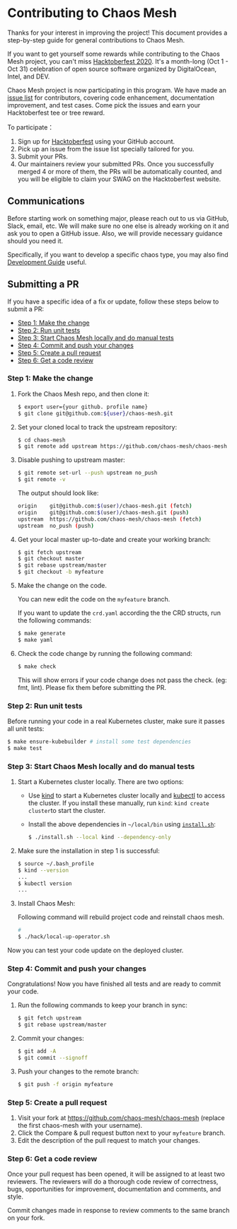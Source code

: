 # Contributing to Chaos Mesh

Thanks for your interest in improving the project! This document provides a step-by-step guide for general contributions to Chaos Mesh.

If you want to get yourself some rewards while contributing to the Chaos Mesh project, you can't miss [Hacktoberfest 2020](https://hacktoberfest.digitalocean.com/). It's a month-long (Oct 1 - Oct 31) celebration of open source software organized by DigitalOcean, Intel, and DEV.

Chaos Mesh project is now participating in this program. We have made an [issue list](https://github.com/chaos-mesh/chaos-mesh/issues?q=is%3Aissue+is%3Aopen+label%3AHacktoberfest) for contributors, covering code enhancement, documentation improvement, and test cases. Come pick the issues and earn your Hacktoberfest tee or tree reward.

To participate：

1. Sign up for [Hacktoberfest](https://hacktoberfest.digitalocean.com/login) using your GitHub account.
2. Pick up an issue from the issue list specially tailored for you.
3. Submit your PRs.
4. Our maintainers review your submitted PRs. Once you successfully merged 4 or more of them, the PRs will be automatically counted, and you will be eligible to claim your SWAG on the Hacktoberfest website.

## Communications

Before starting work on something major, please reach out to us via GitHub, Slack, email, etc. We will make sure no one else is already working on it and ask you to open a GitHub issue. Also, we will provide necessary guidance should you need it.

Specifically, if you want to develop a specific chaos type, you may also find [Development Guide](https://chaos-mesh.org/docs/development_guides/development_overview) useful.

## Submitting a PR

If you have a specific idea of a fix or update, follow these steps below to submit a PR:

- [Step 1: Make the change](#step-1-make-the-change)
- [Step 2: Run unit tests](#step-2-run-unit-tests)
- [Step 3: Start Chaos Mesh locally and do manual tests](#step-3-start-chaos-mesh-locally-and-do-manual-tests)
- [Step 4: Commit and push your changes](#step-4-commit-and-push-your-changes)
- [Step 5: Create a pull request](#step-5-create-a-pull-request)
- [Step 6: Get a code review](#step-6-get-a-code-review)

### Step 1: Make the change

1. Fork the Chaos Mesh repo, and then clone it:

   ```bash
   $ export user={your github. profile name}
   $ git clone git@github.com:${user}/chaos-mesh.git
   ```

2. Set your cloned local to track the upstream repository:

   ```bash
   $ cd chaos-mesh
   $ git remote add upstream https://github.com/chaos-mesh/chaos-mesh
   ```

3. Disable pushing to upstream master:

   ```bash
   $ git remote set-url --push upstream no_push
   $ git remote -v
   ```

   The output should look like:

   ```bash
   origin    git@github.com:$(user)/chaos-mesh.git (fetch)
   origin    git@github.com:$(user)/chaos-mesh.git (push)
   upstream  https://github.com/chaos-mesh/chaos-mesh (fetch)
   upstream  no_push (push)
   ```

4. Get your local master up-to-date and create your working branch:

   ```bash
   $ git fetch upstream
   $ git checkout master
   $ git rebase upstream/master
   $ git checkout -b myfeature
   ```

5. Make the change on the code.

   You can new edit the code on the `myfeature` branch.

   If you want to update the `crd.yaml` according the the CRD structs, run the following commands:

   ```bash
   $ make generate
   $ make yaml
   ```

6. Check the code change by running the following command:

   ```bash
   $ make check
   ```

   This will show errors if your code change does not pass the check. (eg: fmt, lint). Please fix them before submitting the PR.

### Step 2: Run unit tests

Before running your code in a real Kubernetes cluster, make sure it passes all unit tests:

```bash
$ make ensure-kubebuilder # install some test dependencies
$ make test
```

### Step 3: Start Chaos Mesh locally and do manual tests

1. Start a Kubernetes cluster locally. There are two options:

   - Use [kind](https://kind.sigs.k8s.io/docs/user/quick-start/#installation) to start a Kubernetes cluster locally and [kubectl](https://kubernetes.io/docs/reference/kubectl/overview/) to access the cluster. If you install these manually, run `kind`: `kind create cluster`to start the cluster.

   - Install the above dependencies in `~/local/bin` using [`install.sh`](https://github.com/chaos-mesh/chaos-mesh/blob/master/install.sh):

     ```bash
     $ ./install.sh --local kind --dependency-only
     ```

2. Make sure the installation in step 1 is successful:

   ```bash
   $ source ~/.bash_profile
   $ kind --version
   ...
   $ kubectl version
   ...
   ```

3. Install Chaos Mesh:

   Following command will rebuild project code and reinstall chaos mesh.

   ```bash
   #
   $ ./hack/local-up-operator.sh
   ```

Now you can test your code update on the deployed cluster.

### Step 4: Commit and push your changes

Congratulations! Now you have finished all tests and are ready to commit your code.

1. Run the following commands to keep your branch in sync:

   ```bash
   $ git fetch upstream
   $ git rebase upstream/master
   ```

2. Commit your changes:

   ```bash
   $ git add -A
   $ git commit --signoff
   ```

3. Push your changes to the remote branch:

   ```bash
   $ git push -f origin myfeature
   ```

### Step 5: Create a pull request

1. Visit your fork at <https://github.com/chaos-mesh/chaos-mesh> (replace the first chaos-mesh with your username).
2. Click the Compare & pull request button next to your `myfeature` branch.
3. Edit the description of the pull request to match your changes.

### Step 6: Get a code review

Once your pull request has been opened, it will be assigned to at least two reviewers. The reviewers will do a thorough code review of correctness, bugs, opportunities for improvement, documentation and comments, and style.

Commit changes made in response to review comments to the same branch on your fork.
